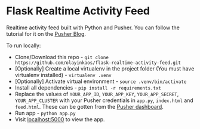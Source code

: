 # Flask Realtime Activity Feed
Realtime activity feed built with Python and Pusher. You can follow the tutorial for it on the [Pusher Blog](https://blog.pusher.com/build-realtime-activity-feed-flask-pusher/).

To run locally:
- Clone/Download this repo - `git clone https://github.com/olayinkaos/flask-realtime-activity-feed.git`
- [Optionally] Create a local virtualenv in the project folder (You must have virtualenv installed) - `virtualenv .venv`
- [Optionally] Activate virtual environment - `source .venv/bin/activate`
- Install all dependencies - `pip install -r requirements.txt`
- Replace the values of  `YOUR_APP_ID`, `YOUR_APP_KEY`, `YOUR_APP_SECRET`, `YOUR_APP_CLUSTER` with your Pusher credentials in `app.py`, `index.html` and `feed.html`. These can be gotten from the [Pusher dashboard](https://dashboard.pusher.com/).
- Run app - `python app.py`
- Visit [localhost:5000](http://localhost:5000/) to view the app.

